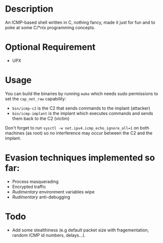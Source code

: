 # Description
An ICMP-based shell written in C, nothing fancy, made it just for fun and to poke at some C/*nix programming concepts.

# Optional Requirement
- UPX

# Usage
You can build the binaries by running `make` which needs sudo permissions to set the `cap_net_raw` capability:
- `bin/icmp-c2` is the C2 that sends commands to the implant (attacker)
- `bin/icmp-implant` is the implant which executes commands and sends them back to the C2 (victim)

Don't forget to run `sysctl -w net.ipv4.icmp_echo_ignore_all=1` on both machines (as root) so no interference may occur between the C2 and the implant.

# Evasion techniques implemented so far:
- Process masquerading
- Encrypted traffic
- *Rudimentary* environment variables wipe
- *Rudimentary* anti-debugging


# Todo
- Add some stealthiness (e.g default packet size with fragementation, random ICMP id numbers, delays...).
